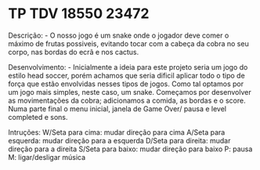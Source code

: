 # TP TDV 18550 23472
Descrição:
    - O nosso jogo é um snake onde o jogador deve comer o máximo de frutas possiveis, evitando tocar com a cabeça da cobra no seu corpo, nas bordas do ecrã e nos cactus.

Desenvolvimento:
    - Inicialmente a ideia para este projeto seria um jogo do estilo head soccer, porém achamos que seria dificil aplicar todo o tipo de força que estão envolvidas nesses tipos de jogos.
    Como tal optamos por um jogo mais simples, neste caso, um snake. Começamos por desenvolver as movimentações da cobra; adicionamos a comida, as bordas e o score. Numa parte final o menu inicial, janela de Game Over/ pausa e level completed e sons.

Intruções:
    W/Seta para cima: mudar direção para cima
    A/Seta para esquerda: mudar direção para a esquerda
    D/Seta para direita: mudar direção para a direita
    S/Seta para baixo: mudar direção para baixo
    P: pausa
    M: ligar/desligar música

